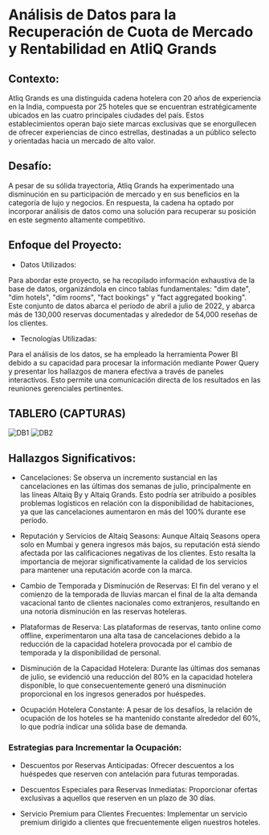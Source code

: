 # Análisis de Datos para la Recuperación de Cuota de Mercado y Rentabilidad en AtliQ Grands

## Contexto:

Atliq Grands es una distinguida cadena hotelera con 20 años de experiencia en la India, compuesta por 25 hoteles que se encuentran estratégicamente ubicados en las cuatro principales ciudades del país. Estos establecimientos operan bajo siete marcas exclusivas que se enorgullecen de ofrecer experiencias de cinco estrellas, destinadas a un público selecto y orientadas hacia un mercado de alto valor.

## Desafío:

A pesar de su sólida trayectoria, Atliq Grands ha experimentado una disminución en su participación de mercado y en sus beneficios en la categoría de lujo y negocios. En respuesta, la cadena ha optado por incorporar análisis de datos como una solución para recuperar su posición en este segmento altamente competitivo.

## Enfoque del Proyecto:

- Datos Utilizados:

Para abordar este proyecto, se ha recopilado información exhaustiva de la base de datos, organizándola en cinco tablas fundamentales: "dim date", "dim hotels", "dim rooms", "fact bookings" y "fact aggregated booking". Este conjunto de datos abarca el período de abril a julio de 2022, y abarca más de 130,000 reservas documentadas y alrededor de 54,000 reseñas de los clientes.

- Tecnologías Utilizadas: 

Para el análisis de los datos, se ha empleado la herramienta Power BI debido a su capacidad para procesar la información mediante Power Query y presentar los hallazgos de manera efectiva a través de paneles interactivos. Esto permite una comunicación directa de los resultados en las reuniones gerenciales pertinentes.

## TABLERO (CAPTURAS)
![DB1](https://github.com/PyAngel/Provide-Insights-to-the-Revenue-Team-in-the-Hospitality-Domain/assets/127798134/4f20d9eb-cb09-423e-8087-794ed4c5279b)
![DB2](https://github.com/PyAngel/Provide-Insights-to-the-Revenue-Team-in-the-Hospitality-Domain/assets/127798134/5096e1a6-4cbc-4939-9cc4-4597dd41ea1c)

## Hallazgos Significativos:

- Cancelaciones: Se observa un incremento sustancial en las cancelaciones en las últimas dos semanas de julio, principalmente en las líneas Altaiq By y Altaiq Grands. Esto podría ser atribuido a posibles problemas logísticos en relación con la disponibilidad de habitaciones, ya que las cancelaciones aumentaron en más del 100% durante ese período.

- Reputación y Servicios de Altaiq Seasons: Aunque Altaiq Seasons opera solo en Mumbai y genera ingresos más bajos, su reputación está siendo afectada por las calificaciones negativas de los clientes. Esto resalta la importancia de mejorar significativamente la calidad de los servicios para mantener una reputación acorde con la marca.

- Cambio de Temporada y Disminución de Reservas: El fin del verano y el comienzo de la temporada de lluvias marcan el final de la alta demanda vacacional tanto de clientes nacionales como extranjeros, resultando en una notoria disminución en las reservas hoteleras.

- Plataformas de Reserva: Las plataformas de reservas, tanto online como offline, experimentaron una alta tasa de cancelaciones debido a la reducción de la capacidad hotelera provocada por el cambio de temporada y la disponibilidad de personal.

- Disminución de la Capacidad Hotelera: Durante las últimas dos semanas de julio, se evidenció una reducción del 80% en la capacidad hotelera disponible, lo que consecuentemente generó una disminución proporcional en los ingresos generados por huéspedes.

- Ocupación Hotelera Constante: A pesar de los desafíos, la relación de ocupación de los hoteles se ha mantenido constante alrededor del 60%, lo que podría indicar una sólida base de demanda.

### Estrategias para Incrementar la Ocupación:

- Descuentos por Reservas Anticipadas: Ofrecer descuentos a los huéspedes que reserven con antelación para futuras temporadas.

- Descuentos Especiales para Reservas Inmediatas: Proporcionar ofertas exclusivas a aquellos que reserven en un plazo de 30 días.

- Servicio Premium para Clientes Frecuentes: Implementar un servicio premium dirigido a clientes que frecuentemente eligen nuestros hoteles.
